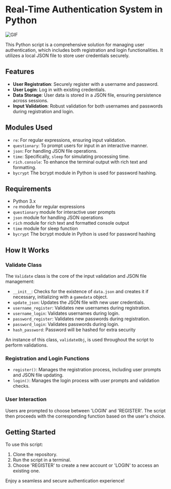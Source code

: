 # Real-Time Authentication System in Python

![GIF](https://github.com/Manavalan2517/Real-Time-Authentication-System-in-Python/blob/main/Samples/Real%20Time%20Authentication%20System%20in%20Python.gif)

This Python script is a comprehensive solution for managing user authentication, which includes both registration and login functionalities. It utilizes a local JSON file to store user credentials securely.

## Features

- **User Registration**: Securely register with a username and password.
- **User Login**: Log in with existing credentials.
- **Data Storage**: User data is stored in a JSON file, ensuring persistence across sessions.
- **Input Validation**: Robust validation for both usernames and passwords during registration and login.

## Modules Used

- `re`: For regular expressions, ensuring input validation.
- `questionary`: To prompt users for input in an interactive manner.
- `json`: For handling JSON file operations.
- `time`: Specifically, `sleep` for simulating processing time.
- `rich.console`: To enhance the terminal output with rich text and formatting.
- `bycrypt` The bcrypt module in Python is used for password hashing.

## Requirements

- Python 3.x
- `re` module for regular expressions
- `questionary` module for interactive user prompts
- `json` module for handling JSON operations
- `rich` module for rich text and formatted console output
- `time` module for sleep function
- `bycrypt` The bcrypt module in Python is used for password hashing

## How It Works

### Validate Class

The `Validate` class is the core of the input validation and JSON file management:

- `__init__`: Checks for the existence of `data.json` and creates it if necessary, initializing with a `gamedata` object.
- `update_json`: Updates the JSON file with new user credentials.
- `username_register`: Validates new usernames during registration.
- `username_login`: Validates usernames during login.
- `password_register`: Validates new passwords during registration.
- `password_login`: Validates passwords during login.
- `hash_password`:  Password will be hashed for extra security

An instance of this class, `validateObj`, is used throughout the script to perform validations.

### Registration and Login Functions

- `register()`: Manages the registration process, including user prompts and JSON file updating.
- `login()`: Manages the login process with user prompts and validation checks.

### User Interaction

Users are prompted to choose between 'LOGIN' and 'REGISTER'. The script then proceeds with the corresponding function based on the user's choice.

## Getting Started

To use this script:

1. Clone the repository.
2. Run the script in a terminal.
3. Choose 'REGISTER' to create a new account or 'LOGIN' to access an existing one.

Enjoy a seamless and secure authentication experience!